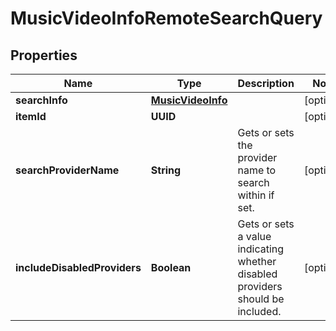 

# MusicVideoInfoRemoteSearchQuery


## Properties

| Name | Type | Description | Notes |
|------------ | ------------- | ------------- | -------------|
|**searchInfo** | [**MusicVideoInfo**](MusicVideoInfo.md) |  |  [optional] |
|**itemId** | **UUID** |  |  [optional] |
|**searchProviderName** | **String** | Gets or sets the provider name to search within if set. |  [optional] |
|**includeDisabledProviders** | **Boolean** | Gets or sets a value indicating whether disabled providers should be included. |  [optional] |



